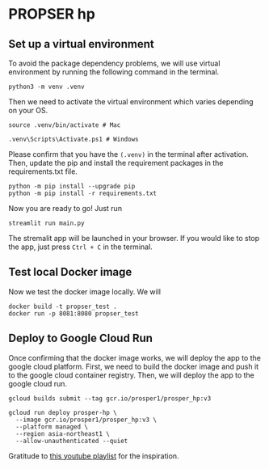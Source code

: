 # PROPSER hp

## Set up a virtual environment
To avoid the package dependency problems, we will use virtual environment by running the following command in the terminal.
```
python3 -m venv .venv
```


Then we need to activate the virtual environment which varies depending on your OS.
```
source .venv/bin/activate # Mac
```
```
.venv\Scripts\Activate.ps1 # Windows
```


Please confirm that you have the `(.venv)` in the terminal after activation. Then, update the pip and install the requirement packages in the requirements.txt file.    
```
python -m pip install --upgrade pip
python -m pip install -r requirements.txt
```

Now you are ready to go! Just run 
```
streamlit run main.py
```
The stremalit app will be launched in your browser. If you would like to stop the app, just press `Ctrl + C` in the terminal.

## Test local Docker image
Now we test the docker image locally. We will
```
docker build -t propser_test .
docker run -p 8081:8080 propser_test
```


## Deploy to Google Cloud Run
Once confirming that the docker image works, we will deploy the app to the google cloud platform.
First, we need to build the docker image and push it to the google cloud container registry. Then, we will deploy the app to the google cloud run.
```
gcloud builds submit --tag gcr.io/prosper1/prosper_hp:v3
```

```
gcloud run deploy prosper-hp \
  --image gcr.io/prosper1/prosper_hp:v3 \
  --platform managed \
  --region asia-northeast1 \
  --allow-unauthenticated --quiet
```



Gratitude to [this youtube playlist](https://www.youtube.com/playlist?list=PLvRfcAN-QbYnxloydunJlfES_m6GblyEt) for the inspiration.


